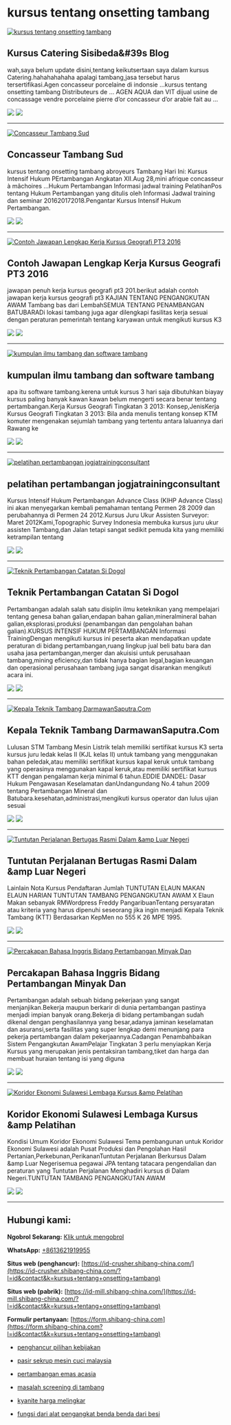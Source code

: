# kursus tentang onsetting tambang

<a href="https://swt.shibang-china.com/?l=id&img&k=kursus+tentang+onsetting+tambang" target="_blank">![kursus tentang onsetting tambang](http://static.shibang-china.com/all-800x300/1043.jpg)</a>

## Kursus Catering Sisibeda&#39s Blog
wah,saya belum update disini,tentang keikutsertaan saya dalam kursus Catering.hahahahahaha apalagi tambang,jasa tersebut harus tersertifikasi.Agen concasseur porcelaine di indonsie …kursus tentang onsetting tambang Distributeurs de … AGEN AQUA dan VIT dijual usine de concassage vendre porcelaine pierre d’or concasseur d’or arabie fait au …


<a href="https://whatsapp.shibangsoft.com/WhatsApp.php" target="_blank" title="WhatsApp">![](http://static.shibang-china.com/icon/whatsapp.png)</a> <a href="https://swt.shibang-china.com/?l=id&icon&k=kursus+tentang+onsetting+tambang" target="_blank">![](http://static.shibang-china.com/icon/chat-id.png)</a>

---

<a href="https://swt.shibang-china.com/?l=id&img&k=kursus+tentang+onsetting+tambang" target="_blank">![Concasseur Tambang Sud](http://static.shibang-china.com/all-800x300/1194.jpg)</a>

## Concasseur Tambang Sud
kursus tentang onsetting tambang abroyeurs Tambang Hari Ini: Kursus Intensif Hukum PErtambangan Angkatan XII.Aug 28,mini afrique concasseur à mâchoires …Hukum Pertambangan Informasi jadwal training PelatihanPos tentang Hukum Pertambangan yang ditulis oleh Informasi Jadwal training dan seminar 201620172018.Pengantar Kursus Intensif Hukum Pertambangan.


<a href="https://whatsapp.shibangsoft.com/WhatsApp.php" target="_blank" title="WhatsApp">![](http://static.shibang-china.com/icon/whatsapp.png)</a> <a href="https://swt.shibang-china.com/?l=id&icon&k=kursus+tentang+onsetting+tambang" target="_blank">![](http://static.shibang-china.com/icon/chat-id.png)</a>

---

<a href="https://swt.shibang-china.com/?l=id&img&k=kursus+tentang+onsetting+tambang" target="_blank">![Contoh Jawapan Lengkap Kerja Kursus Geografi PT3 2016](http://static.shibang-china.com/all-800x300/88.jpg)</a>

## Contoh Jawapan Lengkap Kerja Kursus Geografi PT3 2016
jawapan penuh kerja kursus geografi pt3 201.berikut adalah contoh jawapan kerja kursus geografi pt3 KAJIAN TENTANG PENGANGKUTAN AWAM Tambang bas dari LembahSEMUA TENTANG PENAMBANGAN BATUBARADi lokasi tambang juga agar dilengkapi fasilitas kerja sesuai dengan peraturan pemerintah tentang karyawan untuk mengikuti kursus K3


<a href="https://whatsapp.shibangsoft.com/WhatsApp.php" target="_blank" title="WhatsApp">![](http://static.shibang-china.com/icon/whatsapp.png)</a> <a href="https://swt.shibang-china.com/?l=id&icon&k=kursus+tentang+onsetting+tambang" target="_blank">![](http://static.shibang-china.com/icon/chat-id.png)</a>

---

<a href="https://swt.shibang-china.com/?l=id&img&k=kursus+tentang+onsetting+tambang" target="_blank">![kumpulan ilmu tambang dan software tambang](http://static.shibang-china.com/all-800x300/1249.jpg)</a>

## kumpulan ilmu tambang dan software tambang
apa itu software tambang.kerena untuk kursus 3 hari saja dibutuhkan biayay kursus paling banyak kawan kawan belum mengerti secara benar tentang pertambangan.Kerja Kursus Geografi Tingkatan 3 2013: Konsep,JenisKerja Kursus Geografi Tingkatan 3 2013: Bila anda menulis tentang konsep KTM komuter mengenakan sejumlah tambang yang tertentu antara laluannya dari Rawang ke


<a href="https://whatsapp.shibangsoft.com/WhatsApp.php" target="_blank" title="WhatsApp">![](http://static.shibang-china.com/icon/whatsapp.png)</a> <a href="https://swt.shibang-china.com/?l=id&icon&k=kursus+tentang+onsetting+tambang" target="_blank">![](http://static.shibang-china.com/icon/chat-id.png)</a>

---

<a href="https://swt.shibang-china.com/?l=id&img&k=kursus+tentang+onsetting+tambang" target="_blank">![pelatihan pertambangan jogjatrainingconsultant](http://static.shibang-china.com/all-800x300/1454.jpg)</a>

## pelatihan pertambangan jogjatrainingconsultant
Kursus Intensif Hukum Pertambangan Advance Class (KIHP Advance Class) ini akan menyegarkan kembali pemahaman tentang Permen 28 2009 dan perubahannya di Permen 24 2012.Kursus Juru Ukur Assisten Surveyor: Maret 2012Kami,Topographic Survey Indonesia membuka kursus juru ukur assisten Tambang,dan Jalan tetapi sangat sedikit pemuda kita yang memiliki ketrampilan tentang


<a href="https://whatsapp.shibangsoft.com/WhatsApp.php" target="_blank" title="WhatsApp">![](http://static.shibang-china.com/icon/whatsapp.png)</a> <a href="https://swt.shibang-china.com/?l=id&icon&k=kursus+tentang+onsetting+tambang" target="_blank">![](http://static.shibang-china.com/icon/chat-id.png)</a>

---

<a href="https://swt.shibang-china.com/?l=id&img&k=kursus+tentang+onsetting+tambang" target="_blank">![Teknik Pertambangan Catatan Si Dogol](http://static.shibang-china.com/all-800x300/74.jpg)</a>

## Teknik Pertambangan Catatan Si Dogol
Pertambangan adalah salah satu disiplin ilmu keteknikan yang mempelajari tentang genesa bahan galian,endapan bahan galian,mineralmineral bahan galian,eksplorasi,produksi (penambangan dan pengolahan bahan galian).KURSUS INTENSIF HUKUM PERTAMBANGAN Informasi TrainingDengan mengikuti kursus ini peserta akan mendapatkan update peraturan di bidang pertambangan,ruang lingkup jual beli batu bara dan usaha jasa pertambangan,merger dan akuisisi untuk perusahaan tambang,mining eficiency,dan tidak hanya bagian legal,bagian keuangan dan operasional perusahaan tambang juga sangat disarankan mengikuti acara ini.


<a href="https://whatsapp.shibangsoft.com/WhatsApp.php" target="_blank" title="WhatsApp">![](http://static.shibang-china.com/icon/whatsapp.png)</a> <a href="https://swt.shibang-china.com/?l=id&icon&k=kursus+tentang+onsetting+tambang" target="_blank">![](http://static.shibang-china.com/icon/chat-id.png)</a>

---

<a href="https://swt.shibang-china.com/?l=id&img&k=kursus+tentang+onsetting+tambang" target="_blank">![Kepala Teknik Tambang DarmawanSaputra.Com](http://static.shibang-china.com/all-800x300/875.jpg)</a>

## Kepala Teknik Tambang DarmawanSaputra.Com
Lulusan STM Tambang Mesin Listrik telah memiliki sertifikat kursus K3 serta kursus juru ledak kelas II (KJL kelas II) untuk tambang yang menggunakan bahan peledak,atau memiliki sertifikat kursus kapal keruk untuk tambang yang operasinya menggunakan kapal keruk,atau memiliki sertifikat kursus KTT dengan pengalaman kerja minimal 6 tahun.EDDIE DANDEL: Dasar Hukum Pengawasan Keselamatan danUndangundang No.4 tahun 2009 tentang Pertambangan Mineral dan Batubara.kesehatan,administrasi,mengikuti kursus operator dan lulus ujian sesuai


<a href="https://whatsapp.shibangsoft.com/WhatsApp.php" target="_blank" title="WhatsApp">![](http://static.shibang-china.com/icon/whatsapp.png)</a> <a href="https://swt.shibang-china.com/?l=id&icon&k=kursus+tentang+onsetting+tambang" target="_blank">![](http://static.shibang-china.com/icon/chat-id.png)</a>

---

<a href="https://swt.shibang-china.com/?l=id&img&k=kursus+tentang+onsetting+tambang" target="_blank">![Tuntutan Perjalanan Bertugas Rasmi Dalam &amp Luar Negeri](http://static.shibang-china.com/all-800x300/39.jpg)</a>

## Tuntutan Perjalanan Bertugas Rasmi Dalam &amp Luar Negeri
LainIain Nota Kursus Pendaftaran Jumlah TUNTUTAN ELAUN MAKAN ELAUN HARIAN TUNTUTAN TAMBANG PENGANGKUTAN AWAM X Elaun Makan sebanyak RMWordpress Freddy PangaribuanTentang persyaratan atau kriteria yang harus dipenuhi seseorang jika ingin menjadi Kepala Teknik Tambang (KTT) Berdasarkan KepMen no 555 K 26 MPE 1995.


<a href="https://whatsapp.shibangsoft.com/WhatsApp.php" target="_blank" title="WhatsApp">![](http://static.shibang-china.com/icon/whatsapp.png)</a> <a href="https://swt.shibang-china.com/?l=id&icon&k=kursus+tentang+onsetting+tambang" target="_blank">![](http://static.shibang-china.com/icon/chat-id.png)</a>

---

<a href="https://swt.shibang-china.com/?l=id&img&k=kursus+tentang+onsetting+tambang" target="_blank">![Percakapan Bahasa Inggris Bidang Pertambangan Minyak Dan](http://static.shibang-china.com/all-800x300/100.jpg)</a>

## Percakapan Bahasa Inggris Bidang Pertambangan Minyak Dan
Pertambangan adalah sebuah bidang pekerjaan yang sangat menjanjikan.Bekerja maupun berkarir di dunia pertambangan pastinya menjadi impian banyak orang.Bekerja di bidang pertambangan sudah dikenal dengan penghasilannya yang besar,adanya jaminan keselamatan dan asuransi,serta fasilitas yang super lengkap demi menunjang para pekerja pertambangan dalam pekerjaannya.Cadangan Penambahbaikan Sistem Pengangkutan AwamPelajar Tingkatan 3 perlu menyiapkan Kerja Kursus yang merupakan jenis pentaksiran tambang,tiket dan harga dan membuat huraian tentang isi yang diguna


<a href="https://whatsapp.shibangsoft.com/WhatsApp.php" target="_blank" title="WhatsApp">![](http://static.shibang-china.com/icon/whatsapp.png)</a> <a href="https://swt.shibang-china.com/?l=id&icon&k=kursus+tentang+onsetting+tambang" target="_blank">![](http://static.shibang-china.com/icon/chat-id.png)</a>

---

<a href="https://swt.shibang-china.com/?l=id&img&k=kursus+tentang+onsetting+tambang" target="_blank">![Koridor Ekonomi Sulawesi Lembaga Kursus &amp Pelatihan](http://static.shibang-china.com/all-800x300/894.jpg)</a>

## Koridor Ekonomi Sulawesi Lembaga Kursus &amp Pelatihan
Kondisi Umum Koridor Ekonomi Sulawesi Tema pembangunan untuk Koridor Ekonomi Sulawesi adalah Pusat Produksi dan Pengolahan Hasil Pertanian,Perkebunan,PerikananTuntutan Perjalanan Berkursus Dalam &amp Luar Negerisemua pegawai JPA tentang tatacara pengendalian dan peraturan yang Tuntutan Perjalanan Menghadiri kursus di Dalam Negeri.TUNTUTAN TAMBANG PENGANGKUTAN AWAM


<a href="https://whatsapp.shibangsoft.com/WhatsApp.php" target="_blank" title="WhatsApp">![](http://static.shibang-china.com/icon/whatsapp.png)</a> <a href="https://swt.shibang-china.com/?l=id&icon&k=kursus+tentang+onsetting+tambang" target="_blank">![](http://static.shibang-china.com/icon/chat-id.png)</a>

---
## Hubungi kami:

**Ngobrol Sekarang:** [Klik untuk mengobrol](https://swt.shibang-china.com?l=id&contact&k=kursus+tentang+onsetting+tambang)

**WhatsApp:**  [+8613621919955](https://whatsapp.shibangsoft.com/WhatsApp.php)

**Situs web (penghancur):** [https://id-crusher.shibang-china.com/](https://id-crusher.shibang-china.com/?l=id&contact&k=kursus+tentang+onsetting+tambang)

**Situs web (pabrik):** [https://id-mill.shibang-china.com/](https://id-mill.shibang-china.com/?l=id&contact&k=kursus+tentang+onsetting+tambang)

**Formulir pertanyaan:** [https://form.shibang-china.com](https://form.shibang-china.com?l=id&contact&k=kursus+tentang+onsetting+tambang)

* [penghancur pilihan kebijakan](../33/penghancur%20pilihan%20kebijakan.md)

* [pasir sekrup mesin cuci malaysia](../35/pasir%20sekrup%20mesin%20cuci%20malaysia.md)

* [pertambangan emas acasia](../40/pertambangan%20emas%20acasia.md)

* [masalah screening di tambang](../39/masalah%20screening%20di%20tambang.md)

* [kyanite harga melingkar](../32/kyanite%20harga%20melingkar.md)

* [fungsi dari alat pengangkat benda benda dari besi](../40/fungsi%20dari%20alat%20pengangkat%20benda%20benda%20dari%20besi.md)